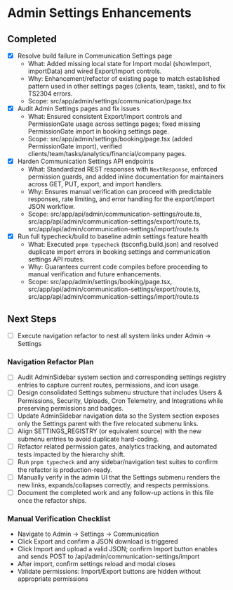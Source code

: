 # Admin Settings Enhancements

## Completed
- [x] Resolve build failure in Communication Settings page
  - What: Added missing local state for Import modal (showImport, importData) and wired Export/Import controls.
  - Why: Enhancement/refactor of existing page to match established pattern used in other settings pages (clients, team, tasks), and to fix TS2304 errors.
  - Scope: src/app/admin/settings/communication/page.tsx
- [x] Audit Admin Settings pages and fix issues
  - What: Ensured consistent Export/Import controls and PermissionGate usage across settings pages; fixed missing PermissionGate import in booking settings page.
  - Scope: src/app/admin/settings/booking/page.tsx (added PermissionGate import), verified clients/team/tasks/analytics/financial/company pages.
- [x] Harden Communication Settings API endpoints
  - What: Standardized REST responses with `NextResponse`, enforced permission guards, and added inline documentation for maintainers across GET, PUT, export, and import handlers.
  - Why: Ensures manual verification can proceed with predictable responses, rate limiting, and error handling for the export/import JSON workflow.
  - Scope: src/app/api/admin/communication-settings/route.ts, src/app/api/admin/communication-settings/export/route.ts, src/app/api/admin/communication-settings/import/route.ts
- [x] Run full typecheck/build to baseline admin settings feature health
  - What: Executed `pnpm typecheck` (tsconfig.build.json) and resolved duplicate import errors in booking settings and communication settings API routes.
  - Why: Guarantees current code compiles before proceeding to manual verification and future enhancements.
  - Scope: src/app/admin/settings/booking/page.tsx, src/app/api/admin/communication-settings/export/route.ts, src/app/api/admin/communication-settings/import/route.ts

## Next Steps
- [ ] Execute navigation refactor to nest all system links under Admin → Settings

### Navigation Refactor Plan
- [ ] Audit AdminSidebar system section and corresponding settings registry entries to capture current routes, permissions, and icon usage.
- [ ] Design consolidated Settings submenu structure that includes Users & Permissions, Security, Uploads, Cron Telemetry, and Integrations while preserving permissions and badges.
- [ ] Update AdminSidebar navigation data so the System section exposes only the Settings parent with the five relocated submenu links.
- [ ] Align SETTINGS_REGISTRY (or equivalent source) with the new submenu entries to avoid duplicate hard-coding.
- [ ] Refactor related permission gates, analytics tracking, and automated tests impacted by the hierarchy shift.
- [ ] Run `pnpm typecheck` and any sidebar/navigation test suites to confirm the refactor is production-ready.
- [ ] Manually verify in the admin UI that the Settings submenu renders the new links, expands/collapses correctly, and respects permissions.
- [ ] Document the completed work and any follow-up actions in this file once the refactor ships.

### Manual Verification Checklist
- Navigate to Admin → Settings → Communication
- Click Export and confirm a JSON download is triggered
- Click Import and upload a valid JSON; confirm Import button enables and sends POST to /api/admin/communication-settings/import
- After import, confirm settings reload and modal closes
- Validate permissions: Import/Export buttons are hidden without appropriate permissions
